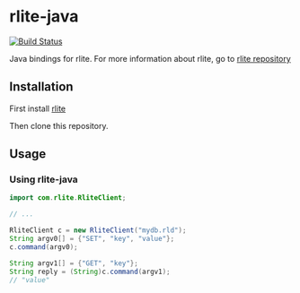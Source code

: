 # rlite-java

[![Build Status](https://travis-ci.org/seppo0010/rlite-java.svg?branch=master)](https://travis-ci.org/seppo0010/rlite-java)

Java bindings for rlite. For more information about rlite, go to
[rlite repository](https://github.com/seppo0010/rlite)

## Installation

First install [rlite](https://github.com/seppo0010/rlite#installation)

Then clone this repository.

## Usage

### Using rlite-java

```java
import com.rlite.RliteClient;

// ...

RliteClient c = new RliteClient("mydb.rld");
String argv0[] = {"SET", "key", "value"};
c.command(argv0);

String argv1[] = {"GET", "key"};
String reply = (String)c.command(argv1);
// "value"
```
